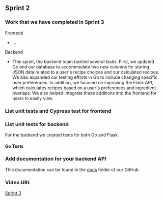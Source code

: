 ## Sprint 2

### Work that we have completed in Sprint 3

Frontend
- ...

Backend
- This sprint, the backend team tackled several tasks. First, we updated Go and our database to accommodate two new columns for storing JSON data related to a user's recipe choices and our calculated recipes. We also expanded our testing efforts in Go to include changing specific user preferences. In addition, we focused on improving the Flask API, which calculates recipes based on a user's preferences and ingredient overlaps. We also helped integrate these additions into the frontend for users to easily view.

### List unit tests and Cypress test for frontend



### List unit tests for backend
For the backend we created tests for both Go and Flask.

#### Go Tests



### Add documentation for your backend API 
This documentation can be found in the [docs](https://github.com/HudsonGri/foodplanner/tree/main/docs) folder of our GitHub.

### Video URL
[Sprint 3](https://youtu.be/fJRmfwFcs_Q)
